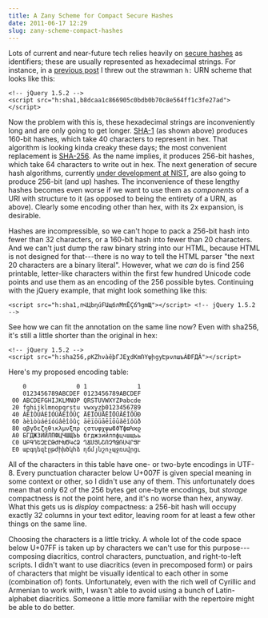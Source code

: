 ```yaml
---
title: A Zany Scheme for Compact Secure Hashes
date: 2011-06-17 12:29
slug: zany-scheme-compact-hashes
---
```


Lots of current and near-future tech relies heavily on
[secure hashes](http://en.wikipedia.org/wiki/Cryptographic_hash_function)
as identifiers; these are usually represented as hexadecimal
strings. For instance, in a
[previous post](/research/securing-the-future-net/) I threw out the
strawman `h:` URN scheme that looks like this:

    <!-- jQuery 1.5.2 -->
    <script src="h:sha1,b8dcaa1c866905c0bdb0b70c8e564ff1c3fe27ad"></script>

Now the problem with this is, these hexadecimal strings are
inconveniently long and are only going to get longer.
[SHA-1](http://en.wikipedia.org/wiki/SHA-1) (as shown above) produces
160-bit hashes, which take 40 characters to represent in hex. That
algorithm is looking kinda creaky these days; the most convenient
replacement is [SHA-256](http://en.wikipedia.org/wiki/SHA-2). As the
name implies, it produces 256-bit hashes, which take 64 characters to
write out in hex. The next generation of secure hash algorithms,
currently
[under development at NIST](http://en.wikipedia.org/wiki/NIST_hash_function_competition),
are also going to produce 256-bit (and up) hashes. The inconvenience
of these lengthy hashes becomes even worse if we want to use them as
*components* of a URI with structure to it (as opposed to being the
entirety of a URN, as above). Clearly some encoding other than hex,
with its 2x expansion, is desirable.

Hashes are incompressible, so we can't hope to pack a 256-bit hash
into fewer than 32 characters, or a 160-bit hash into fewer than 20
characters. And we can't just dump the raw binary string into our
HTML, because HTML is not designed for that---there is no way to tell
the HTML parser "the next 20 characters are a binary
literal". However, what we *can* do is find 256 printable, letter-like
characters within the first few hundred Unicode code points and use
them as an encoding of the 256 possible bytes. Continuing with the
jQuery example, that might look something like this:


    <script src="h:sha1,пՎЦbηúFԱщблMπĒÇճԴցmЩ"></script> <!-- jQuery 1.5.2 -->

See how we can fit the annotation on the same line now? Even with
sha256, it's still a little shorter than the original in hex:

    <!-- jQuery 1.5.2 -->
    <script src="h:sha256,ρKZհνàêþГJEχdKmՌYψիցyԷթνлшъÁÐFДÂ"></script>

Here's my proposed encoding table:

        0              0 1              1
        0123456789ABCDEF 0123456789ABCDEF
     00 ABCDEFGHIJKLMNOP QRSTUVWXYZÞabcde
     20 fghijklmnopqrstu vwxyzþ0123456789
     40 ÀÈÌÒÙÁÉÍÓÚÂÊÎÔÛÇ ÄËÏÖÜĀĒĪŌŪĂĔĬŎŬÐ
     60 àèìòùáéíóúâêîôûç äëïöüāēīōūăĕĭŏŭð
     80 αβγδεζηθικλμνξπρ ςστυφχψωϐϑϒϕϖϞϰϱ
     A0 БГДЖЗИЙЛПФЦЧШЩЪЬ бгджзийлпфцчшщъь
     C0 ԱԲԳԴԵԶԷԸԹԺԻԽԾԿՀՁ ՂՃՄՅՆՇՈՉՊՋՌՍՎՐՑՒ
     E0 աբգդեզէըթժիխծկհձ ղճմյնշոչպջռսվրցւ

All of the characters in this table have one- or two-byte encodings in
UTF-8. Every punctuation character below U+007F is given special
meaning in some context or other, so I didn't use any of them. This
unfortunately does mean that only 62 of the 256 bytes get one-byte
encodings, but *storage* compactness is not the point here, and it's
no worse than hex, anyway. What this gets us is *display* compactness:
a 256-bit hash will occupy exactly 32 columns in your text editor,
leaving room for at least a few other things on the same line.

Choosing the characters is a little tricky. A whole lot of the code
space below U+07FF is taken up by characters we can't use for this
purpose---composing diacritics, control characters, punctuation, and
right-to-left scripts. I didn't want to use diacritics (even in
precomposed form) or pairs of characters that might be visually
identical to each other in some (combination of) fonts. Unfortunately,
even with the rich well of Cyrillic and Armenian to work with, I
wasn't able to avoid using a bunch of Latin-alphabet
diacritics. Someone a little more familiar with the repertoire might
be able to do better.

